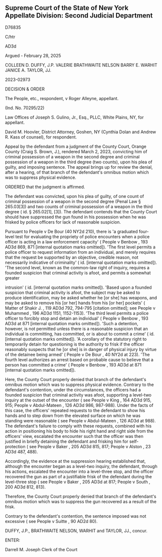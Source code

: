 ## Supreme Court of the State of New York Appellate Division: Second Judicial Department

D76835

C/htr

AD3d

Argued - February 28, 2025

COLLEEN D. DUFFY, J.P. VALERIE BRATHWAITE NELSON BARRY E. WARHIT JANICE A. TAYLOR, JJ.

2023-02973

DECISION &amp; ORDER

The People, etc., respondent, v Roger Alleyne, appellant.

(Ind. No. 70295/22)

Law Offices of Joseph S. Gulino, Jr., Esq., PLLC, White Plains, NY, for appellant.

David M. Hoovler, District Attorney, Goshen, NY (Cynthia Dolan and Andrew R. Kass of counsel), for respondent.

Appeal by the defendant from a judgment of the County Court, Orange County (Craig S. Brown, J.), rendered March 2, 2023, convicting him of criminal possession of a weapon in the second degree and criminal possession of a weapon in the third degree (two counts), upon his plea of guilty, and imposing sentence.  The appeal brings up for review the denial, after a hearing, of that branch of the defendant's omnibus motion which was to suppress physical evidence.

ORDERED that the judgment is affirmed.

The defendant was convicted, upon his plea of guilty, of one count of criminal possession of a weapon in the second degree (Penal Law § 265.03[3]) and two counts of criminal possession of a weapon in the third degree ( id. § 265.02[1], [3]).  The defendant contends that the County Court should have suppressed the gun found in his possession when he was frisked by police officers for lack of reasonable suspicion.

Pursuant to People v De Bour (40 NY2d 210), there is 'a graduated four-level test for evaluating the propriety of police encounters when a police officer is acting in a law enforcement capacity' ( People v Benbow , 193 AD3d 869, 871 [internal quotation marks omitted]).  'The first level permits a police officer to request information from an individual, and merely requires that the request be supported by an objective, credible reason, not necessarily indicative of criminality' ( id. [internal quotation marks omitted]).  'The second level, known as the common-law right of inquiry, requires  a  founded  suspicion  that  criminal  activity  is  afoot,  and  permits  a  somewhat  greater

intrusion' ( id. [internal quotation marks omitted]).  'Based upon a founded suspicion that criminal activity is afoot, the subject may be asked to produce identification, may be asked whether he [or she] has weapons, and may be asked to remove his [or her] hands from his [or her] pockets' ( Matter of Shakir J. , 119 AD3d 792, 794-795 [citation omitted]; see People v Muhammed , 196 AD3d 1151, 1152-1153).  'The third level permits a police officer to forcibly stop and detain an individual' ( People v Benbow ,  193  AD3d at 871 [internal quotation marks  omitted]).  'Such a detention, however, is not permitted unless there is a reasonable suspicion that an individual is committing, has committed, or is about to commit a crime' ( id. [internal quotation marks omitted]).  'A corollary of the  statutory  right  to  temporarily  detain  for  questioning  is  the  authority  to  frisk  if  the  officer reasonably suspects that he [or she] is in danger of physical injury by virtue of the detainee being armed' ( People v De Bour ,  40 NY2d at 223).  'The fourth level authorizes an arrest based on probable cause to believe that a person has committed a crime' ( People v Benbow , 193 AD3d at 871 [internal quotation marks omitted]).

Here, the County Court properly denied that branch of the defendant's omnibus motion which was to suppress physical evidence.  Contrary to the defendant's contention, under the circumstances, the officers had a founded suspicion that criminal activity was afoot, supporting a level-two inquiry at the outset of the encounter ( see People v King , 164 AD3d 915, 915; People v Abdul-Mateen ,  126 AD3d 986, 987-988).  Under the facts of this case, the officers' repeated requests to the defendant to show his hands and to step down from the elevated surface on which he was standing were reasonable ( see People v Abdul-Mateen , 126 AD3d at 988).  The defendant's failure to comply with these requests, combined with his action in positioning his body to hide his right hand and right side from the officers' view, escalated the encounter such that the officer was then justified in briefly detaining the defendant and frisking him for self-protection ( see People v Baker , 205 AD3d 815, 817; People v Alston , 23 AD3d 487, 488).

Accordingly, the evidence at the suppression hearing established that, although the encounter began as a level-two inquiry, the defendant, through his actions, escalated the encounter into a level-three stop, and the officer recovered the gun as part of a justifiable frisk of the defendant during the level-three stop ( see People v Baker , 205 AD3d at 817; People v South , 200 AD3d 812, 813).

Therefore, the County Court properly denied that branch of the defendant's omnibus motion which was to suppress the gun recovered as a result of the frisk.

Contrary to the defendant's contention, the sentence imposed was not excessive ( see People v Suitte , 90 AD2d 80).

DUFFY, J.P., BRATHWAITE NELSON, WARHIT and TAYLOR, JJ., concur.

<!-- image -->

ENTER:

Darrell M. Joseph Clerk of the Court